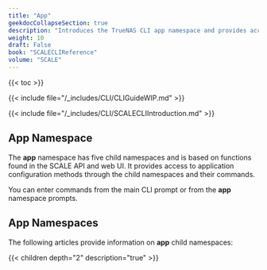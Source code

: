 ```yaml
---
title: "App"
geekdocCollapseSection: true
description: "Introduces the TrueNAS CLI app namespace and provides access to child namespaces and commands including catalog, chart_release, container, docker, and kubernetes." 
weight: 10
draft: False
book: "SCALECLIReference"
volume: "SCALE"
---
```


{{< toc >}}


{{< include file="/_includes/CLI/CLIGuideWIP.md" >}}

{{< include file="/_includes/CLI/SCALECLIIntroduction.md" >}}

## App Namespace

The **app** namespace has five child namespaces and is based on functions found in the SCALE API and web UI. 
It provides access to application configuration methods through the child namespaces and their commands.

You can enter commands from the main CLI prompt or from the **app** namespace prompts.

## App Namespaces
The following articles provide information on **app** child namespaces:

{{< children depth="2" description="true" >}}
